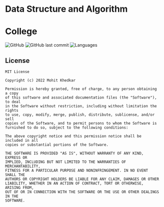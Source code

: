 # Data Structure and Algorithm

# College

![GitHub](https://img.shields.io/github/license/mohitkhedkar/Data-Structures-and-Algorithms?style=for-the-badge)
![GitHub last commit](https://img.shields.io/github/last-commit/mohitkhedkar/Data-Structures-and-Algorithms?style=for-the-badge&color=red)
![Languages](https://img.shields.io/github/languages/count/mohitkhedkar/Data-Structures-and-Algorithms?style=for-the-badge)


## License

```
MIT License

Copyright (c) 2022 Mohit Khedkar

Permission is hereby granted, free of charge, to any person obtaining a copy
of this software and associated documentation files (the "Software"), to deal
in the Software without restriction, including without limitation the rights
to use, copy, modify, merge, publish, distribute, sublicense, and/or sell
copies of the Software, and to permit persons to whom the Software is
furnished to do so, subject to the following conditions:

The above copyright notice and this permission notice shall be included in all
copies or substantial portions of the Software.

THE SOFTWARE IS PROVIDED "AS IS", WITHOUT WARRANTY OF ANY KIND, EXPRESS OR
IMPLIED, INCLUDING BUT NOT LIMITED TO THE WARRANTIES OF MERCHANTABILITY,
FITNESS FOR A PARTICULAR PURPOSE AND NONINFRINGEMENT. IN NO EVENT SHALL THE
AUTHORS OR COPYRIGHT HOLDERS BE LIABLE FOR ANY CLAIM, DAMAGES OR OTHER
LIABILITY, WHETHER IN AN ACTION OF CONTRACT, TORT OR OTHERWISE, ARISING FROM,
OUT OF OR IN CONNECTION WITH THE SOFTWARE OR THE USE OR OTHER DEALINGS IN THE
SOFTWARE.


```
